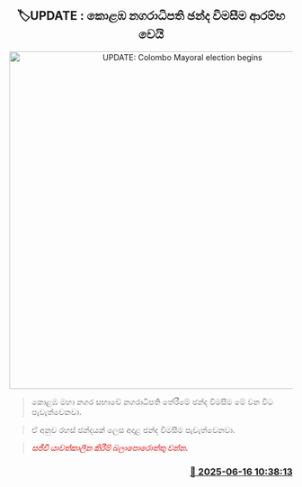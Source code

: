 <p align='center'><b><h2 align='center' title='UPDATE: Colombo Mayoral election begins'>🏷UPDATE : කොළඹ නගරාධිපති ඡන්ද විමසීම ආරම්භ වෙයි</h2></b></p>
<p align='center'><img src='https://helakuru.sgp1.cdn.digitaloceanspaces.com/esana/images/lib/colombo-municipal-council-archived.jpg' width='600' alt='UPDATE: Colombo Mayoral election begins'></p>

> කොළඹ මහා නගර සභාවේ නගරාධිපති තේරීමේ ඡන්ද විමසීම මේ වන විට පැවැත්වෙනවා.

> ඒ අනුව රහස් ඡන්දයක් ලෙස අදාළ ඡන්ද විමසීම පැවැත්වෙනවා.

> <span style='color:#e64d4d'><em><strong>සජීවී යාවත්කාලීන කිරීම් බලාපොරොත්තු වන්න.</strong></em></span>



<h3 align='right'><a href='https://www.helakuru.lk/esana/p/111037/'>📅 2025-06-16 10:38:13</a></h3>
